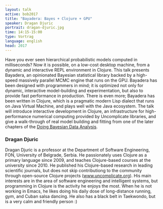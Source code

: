 ```yaml
---
layout: talk
active: bob2017
title: "Bayadera: Bayes + Clojure + GPU"
speaker: Dragan Djuric
portrait: dragan-djuric.jpg
time: 14:15-15:00
type: Vortrag
language: english
head: 2017
---
```


Have you ever seen hierarchical probabilistic models computed in
milliseconds? Now it is possible, on a low-cost desktop machine, from
a dynamic and interactive REPL environment in Clojure. This talk
presents Bayadera, an opinionated Bayesian statistical library backed
by a high-speed massively parallel MCMC engine that runs on the
GPU. Bayadera has been designed with programmers in mind; it is
optimized not only for dynamic, interactive model-building and
experimentation, but also to provide fast performance in
production. There is even more; Bayadera has been written in Clojure,
which is a pragmatic modern Lisp dialect that runs on Java Virtual
Machine, and plays well with the Java ecosystem. The talk will
introduce interactive development in Clojure, an infrastructure for
high-performance numerical computing provided by Uncomplicate
libraries, and give a walk-through of real model building and fitting
from one of the later chapters of
the
[Doing Bayesian Data Analysis](https://sites.google.com/site/doingbayesiandataanalysis/).

### Dragan Djuric

Dragan Djuric is a professor at the Department of Software
Engineering, FON, University of Belgrade, Serbia. He passionately uses
Clojure as a primary language since 2009, and teaches Clojure-based
courses at the university since 2010. He published his Clojure-based
research in leading scientific journals, but does not skip
contributiong to the community through open-source Clojure projects
(www.uncomplicate.org). His main interests are in the area of software
engineering and intelligent systems, but programming in Clojure is the
activity he enjoys the most. When he is not working in Emacs, he likes
doing his daily dose of long-distance running, gym, and Cuban salsa
dancing. He also has a black belt in Taekwondo, but is a very calm and
friendly person :)
